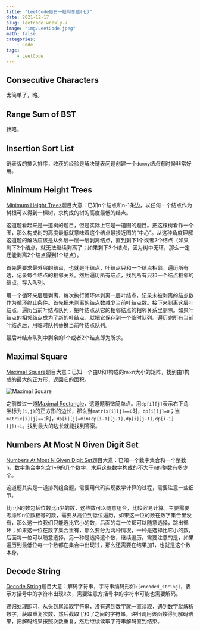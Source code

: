 ```yaml
---
title: "LeetCode每日一题周总结(七)"
date: 2021-12-17
slug: leetcode-weekly-7
image: "img/LeetCode.jpeg"
math: false
categories:
    - Code
tags:
    - LeetCode
---
```


## Consecutive Characters

太简单了，略。

## Range Sum of BST

也略。

## Insertion Sort List

链表版的插入排序，收获的经验是解决链表问题创建一个`dummy`结点有时候非常好用。

## Minimum Height Trees

[Minimum Height Trees](https://leetcode.com/problems/minimum-height-trees/)题目大意：已知n个结点和n-1条边，以任何一个结点作为树根可以得到一棵树，求构成的树的高度最低的结点。

这道题看起来是一道树的题目，但是实际上它是一道图的题目。把这棵树看作一个图，那么构成树的高度最低就意味着这个结点最接近图的“中心”。从这种角度理解这道题的解法应该是从外层一层一层剥离结点，直到剩下1个或者2个结点（如果剩下2个结点，就无法继续剥离了；如果剩下3个结点，因为树中无环，那么一定还能剥离2个结点得到1个结点）。

首先需要求最外层的结点，也就是叶结点，叶结点只和一个结点相邻。遍历所有边，记录每个结点的相邻关系。然后遍历所有结点，找到所有只和一个结点相邻的结点，存入队列。

用一个循环来层层剥离，每次执行循环体剥离一层叶结点，记录未被剥离的结点数作为循环终止条件。首先把未剥离的结点数减少当前叶结点数。接下来剥离这层叶结点，遍历当前叶结点队列，把叶结点从它的相邻结点的相邻关系里删除。如果叶结点的相邻结点成为了新的叶结点，就把它保存到一个临时队列。遍历完所有当前叶结点后，用临时队列替换当前叶结点队列。

最后叶结点队列中剩余的1个或者2个结点即为所求。

## Maximal Square

[Maximal Square](https://leetcode.com/problems/maximal-square/)题目大意：已知一个由0和1构成的m×n大小的矩阵，找到由1构成的最大的正方形，返回它的面积。

![Maximal Square](https://assets.leetcode.com/uploads/2020/11/26/max1grid.jpg)

之前做过一道[Maximal Rectangle](/p/leetcode-weekly-5/#maximal-rectangle)，这道题稍微简单点。用`dp[i][j]`表示右下角坐标为`(i,j)`的正方形的边长，那么当`matrix[i][j]==0`时，`dp[i][j]=0`；当`matrix[i][j]==1`时，`dp[i][j]=min(dp[i-1][j-1],dp[i][j-1],dp[i-1][j])+1`。找到最大的边长就能找到答案。

## Numbers At Most N Given Digit Set

[Numbers At Most N Given Digit Set](https://leetcode.com/problems/numbers-at-most-n-given-digit-set/)题目大意：已知一个数字集合和一个整数n，数字集合中包含1~9的几个数字，求用这些数字构成的不大于n的整数有多少个。

这道题其实是一道排列组合题，需要用代码实现数学计算的过程，需要注意一些细节。

比n小的数包括位数比n少的数，这些数可以随意组合，比较容易计算。主要需要考虑和n位数相等的数，需要从高位到低位遍历，如果这一位的数在数字集合里没有，那么这一位我们只能选比它小的数，后面的每一位都可以随意选择，跳出循环；如果这一位在数字集合里有，那么要分为两种情况，一种是选择比它小的数，后面每一位可以随意选择，另一种是选择这个数，继续遍历。需要注意的是，如果遍历到最低位每一个数都在集合中出现过，那么还需要在结果加1，也就是这个数本身。

## Decode String

[Decode String](https://leetcode.com/problems/decode-string/)题目大意：解码字符串，字符串编码形如`k[encoded_string]`，表示方括号中的字符串出现k次，需要注意方括号中的字符串可能也需要解码。

递归处理即可，从头到尾读取字符串，没有遇到数字就一直读取，遇到数字就解析数字，获取重复次数，然后截取'['和']'之间的字符串，递归调用该函数得到解码结果，把解码结果按照次数重复，然后继续读取字符串解码直到结束。
